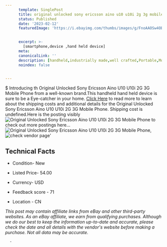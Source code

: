 ```yaml
---
      template: SinglePost
      title: original unlocked sony ericsson aino u10 u10i 2g 3g mobile phone
      status: Published
      date: '2023-02-12'
      featuredImage: 'https://i.ebayimg.com/thumbs/images/g/FnoAAOSw4OBjjA8m/s-l225.jpg'
       

      excerpt: >-
        [smartphone,device ,hand held device]
      meta:
      canonicalLink: ''
      description: [handheld,industrially made,well crafted,Portable,Mobile,Compact,Convenient,Lightweight,Maneuverable,Man-portable,Miniature,Carriable,Hand-held,Light,Holdable,Transportable,Mobile device,Pocket-sized,On-the-go,Wireless,Cordless,Compact size,Convenient size, smartphone,device ,hand held device]
      noindex: false
      

---
```

$
      Introducing th Original Unlocked Sony Ericsson Aino U10 U10i 2G 3G Mobile Phone from a well-known brand.This handheld hand held device is sure to be a Eye-catcher in your home. [Click Here](https://www.ebay.com/itm/354478156499?hash=item52888b6ad3%3Ag%3AFnoAAOSw4OBjjA8m&mkevt=1&mkcid=1&mkrid=711-53200-19255-0&campid=%253CePNCampaignId%253E&customid=%253CreferenceId%253E&toolid=10049) to read more to learn about the shipping costs and additional details for the Original Unlocked Sony Ericsson Aino U10 U10i 2G 3G Mobile Phone. Shipping cost is undefined.Here is the posting visibly ![Original Unlocked Sony Ericsson Aino U10 U10i 2G 3G Mobile Phone](https://i.ebayimg.com/thumbs/images/g/FnoAAOSw4OBjjA8m/s-l225.jpg) to check out more postings here... ![Original Unlocked Sony Ericsson Aino U10 U10i 2G 3G Mobile Phone](https://i.ebayimg.com/images/g/FnoAAOSw4OBjjA8m/s-l1600.jpg), ![check vendor page](https://origin-galleryplus.ebayimg.com/ws/web/354478156499_2_0_1/225x225.jpg,https://origin-galleryplus.ebayimg.com/ws/web/354478156499_3_0_1/225x225.jpg,https://origin-galleryplus.ebayimg.com/ws/web/354478156499_4_0_1/225x225.jpg,https://origin-galleryplus.ebayimg.com/ws/web/354478156499_5_0_1/225x225.jpg,https://origin-galleryplus.ebayimg.com/ws/web/354478156499_6_0_1/225x225.jpg,https://origin-galleryplus.ebayimg.com/ws/web/354478156499_7_0_1/225x225.jpg,https://origin-galleryplus.ebayimg.com/ws/web/354478156499_8_0_1/225x225.jpg,https://origin-galleryplus.ebayimg.com/ws/web/354478156499_9_0_1/225x225.jpg,https://origin-galleryplus.ebayimg.com/ws/web/354478156499_10_0_1/225x225.jpg,https://origin-galleryplus.ebayimg.com/ws/web/354478156499_11_0_1/225x225.jpg,https://origin-galleryplus.ebayimg.com/ws/web/354478156499_12_0_1/225x225.jpg,https://origin-galleryplus.ebayimg.com/ws/web/354478156499_13_0_1/225x225.jpg,https://origin-galleryplus.ebayimg.com/ws/web/354478156499_14_0_1/225x225.jpg,https://origin-galleryplus.ebayimg.com/ws/web/354478156499_15_0_1/225x225.jpg)'

      

 ## Technical Facts 



     
      

 - Condition- New 


      

 - Listed Price- 54.00 


      

 - Currency- USD 


      

 - Feedback score - 71 


      

 - Location - CN 


      
      

 *_This post may contain affiliate links from eBay and other third-party websites. As an eBay affiliate, we earn from qualifying purchases. Although we do our best to keep the information up-to-date and accurate, please check the date and all details with the vendor's website before making a purchase. Not all data may be accurate._*




      -
